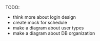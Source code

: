 TODO:

* think more about login design
* create mock for schedule
* make a diagram about user types
* make a diagram about DB organization 